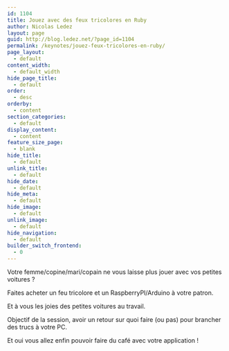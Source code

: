 ```yaml
---
id: 1104
title: Jouez avec des feux tricolores en Ruby
author: Nicolas Ledez
layout: page
guid: http://blog.ledez.net/?page_id=1104
permalink: /keynotes/jouez-feux-tricolores-en-ruby/
page_layout:
  - default
content_width:
  - default_width
hide_page_title:
  - default
order:
  - desc
orderby:
  - content
section_categories:
  - default
display_content:
  - content
feature_size_page:
  - blank
hide_title:
  - default
unlink_title:
  - default
hide_date:
  - default
hide_meta:
  - default
hide_image:
  - default
unlink_image:
  - default
hide_navigation:
  - default
builder_switch_frontend:
  - 0
---
```

Votre femme/copine/mari/copain ne vous laisse plus jouer avec vos petites voitures ?

Faites acheter un feu tricolore et un RaspberryPI/Arduino à votre patron.

Et à vous les joies des petites voitures au travail.

Objectif de la session, avoir un retour sur quoi faire (ou pas) pour brancher des trucs à votre PC.

Et oui vous allez enfin pouvoir faire du café avec votre application !
